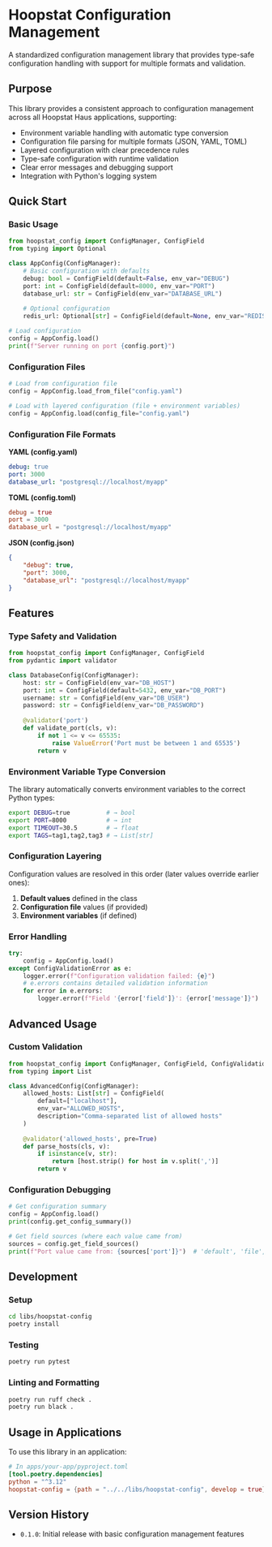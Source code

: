 # Hoopstat Configuration Management

A standardized configuration management library that provides type-safe configuration handling with support for multiple formats and validation.

## Purpose

This library provides a consistent approach to configuration management across all Hoopstat Haus applications, supporting:

- Environment variable handling with automatic type conversion
- Configuration file parsing for multiple formats (JSON, YAML, TOML)
- Layered configuration with clear precedence rules
- Type-safe configuration with runtime validation
- Clear error messages and debugging support
- Integration with Python's logging system

## Quick Start

### Basic Usage

```python
from hoopstat_config import ConfigManager, ConfigField
from typing import Optional

class AppConfig(ConfigManager):
    # Basic configuration with defaults
    debug: bool = ConfigField(default=False, env_var="DEBUG")
    port: int = ConfigField(default=8000, env_var="PORT")
    database_url: str = ConfigField(env_var="DATABASE_URL")
    
    # Optional configuration
    redis_url: Optional[str] = ConfigField(default=None, env_var="REDIS_URL")

# Load configuration
config = AppConfig.load()
print(f"Server running on port {config.port}")
```

### Configuration Files

```python
# Load from configuration file
config = AppConfig.load_from_file("config.yaml")

# Load with layered configuration (file + environment variables)
config = AppConfig.load(config_file="config.yaml")
```

### Configuration File Formats

**YAML (config.yaml)**
```yaml
debug: true
port: 3000
database_url: "postgresql://localhost/myapp"
```

**TOML (config.toml)**
```toml
debug = true
port = 3000
database_url = "postgresql://localhost/myapp"
```

**JSON (config.json)**
```json
{
    "debug": true,
    "port": 3000,
    "database_url": "postgresql://localhost/myapp"
}
```

## Features

### Type Safety and Validation

```python
from hoopstat_config import ConfigManager, ConfigField
from pydantic import validator

class DatabaseConfig(ConfigManager):
    host: str = ConfigField(env_var="DB_HOST")
    port: int = ConfigField(default=5432, env_var="DB_PORT")
    username: str = ConfigField(env_var="DB_USER")
    password: str = ConfigField(env_var="DB_PASSWORD")
    
    @validator('port')
    def validate_port(cls, v):
        if not 1 <= v <= 65535:
            raise ValueError('Port must be between 1 and 65535')
        return v
```

### Environment Variable Type Conversion

The library automatically converts environment variables to the correct Python types:

```bash
export DEBUG=true          # → bool
export PORT=8000           # → int  
export TIMEOUT=30.5        # → float
export TAGS=tag1,tag2,tag3 # → List[str]
```

### Configuration Layering

Configuration values are resolved in this order (later values override earlier ones):

1. **Default values** defined in the class
2. **Configuration file** values (if provided)
3. **Environment variables** (if defined)

### Error Handling

```python
try:
    config = AppConfig.load()
except ConfigValidationError as e:
    logger.error(f"Configuration validation failed: {e}")
    # e.errors contains detailed validation information
    for error in e.errors:
        logger.error(f"Field '{error['field']}': {error['message']}")
```

## Advanced Usage

### Custom Validation

```python
from hoopstat_config import ConfigManager, ConfigField, ConfigValidationError
from typing import List

class AdvancedConfig(ConfigManager):
    allowed_hosts: List[str] = ConfigField(
        default=["localhost"],
        env_var="ALLOWED_HOSTS",
        description="Comma-separated list of allowed hosts"
    )
    
    @validator('allowed_hosts', pre=True)
    def parse_hosts(cls, v):
        if isinstance(v, str):
            return [host.strip() for host in v.split(',')]
        return v
```

### Configuration Debugging

```python
# Get configuration summary
config = AppConfig.load()
print(config.get_config_summary())

# Get field sources (where each value came from)
sources = config.get_field_sources()
print(f"Port value came from: {sources['port']}")  # 'default', 'file', or 'environment'
```

## Development

### Setup

```bash
cd libs/hoopstat-config
poetry install
```

### Testing

```bash
poetry run pytest
```

### Linting and Formatting

```bash
poetry run ruff check .
poetry run black .
```

## Usage in Applications

To use this library in an application:

```toml
# In apps/your-app/pyproject.toml
[tool.poetry.dependencies]
python = "^3.12"
hoopstat-config = {path = "../../libs/hoopstat-config", develop = true}
```

## Version History

- `0.1.0`: Initial release with basic configuration management features